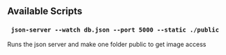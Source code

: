 
## Available Scripts

### ` json-server --watch db.json --port 5000 --static ./public`

Runs the json server and make one folder public to get image access

